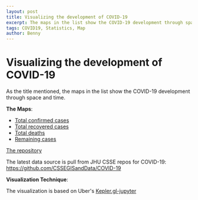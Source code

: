 ```yaml
---
layout: post
title: Visualizing the development of COVID-19
excerpt: The maps in the list show the COVID-19 development through space and time.
tags: COVID19, Statistics, Map
author: Benny
---
```


# Visualizing the development of COVID-19

As the title mentioned, the maps in the list show the COVID-19 development through space and time. 

**The Maps**: 

- [Total confirmed cases](https://wcchin.github.io/ncov2019_datavis/map_covid19_Confirmed.html)
- [Total recovered cases](https://wcchin.github.io/ncov2019_datavis/map_covid19_Recovered.html)
- [Total deaths](https://wcchin.github.io/ncov2019_datavis/map_covid19_Deaths.html)
- [Remaining cases](https://wcchin.github.io/ncov2019_datavis/map_covid19_Remaining.html)


[The repository](https://github.com/wcchin/ncov2019_datavis)


The latest data source is pull from JHU CSSE repos for COVID-19: https://github.com/CSSEGISandData/COVID-19


**Visualization Technique**:

The visualization is based on Uber's [Kepler.gl-jupyter](https://github.com/keplergl/kepler.gl/blob/master/docs/keplergl-jupyter/user-guide.md)

